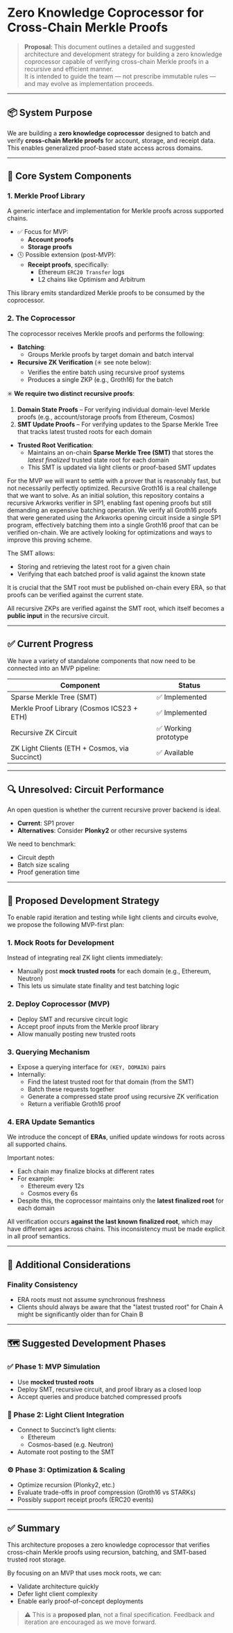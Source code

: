 # Zero Knowledge Coprocessor for Cross-Chain Merkle Proofs

> **Proposal**: This document outlines a detailed and suggested architecture and development strategy for building a zero knowledge coprocessor capable of verifying cross-chain Merkle proofs in a recursive and efficient manner.  
> It is intended to guide the team — not prescribe immutable rules — and may evolve as implementation proceeds.

---

## 📦 System Purpose

We are building a **zero knowledge coprocessor** designed to batch and verify **cross-chain Merkle proofs** for account, storage, and receipt data. This enables generalized proof-based state access across domains.

---

## 🧱 Core System Components

### 1. Merkle Proof Library

A generic interface and implementation for Merkle proofs across supported chains.

- ✅ Focus for MVP:
  - **Account proofs**
  - **Storage proofs**
- 🕓 Possible extension (post-MVP):
  - **Receipt proofs**, specifically:
    - Ethereum `ERC20 Transfer` logs
    - L2 chains like Optimism and Arbitrum

This library emits standardized Merkle proofs to be consumed by the coprocessor.

### 2. The Coprocessor

The coprocessor receives Merkle proofs and performs the following:

- **Batching**:
  - Groups Merkle proofs by target domain and batch interval
- **Recursive ZK Verification** (✳️ see note below):
  - Verifies the entire batch using recursive proof systems
  - Produces a single ZKP (e.g., Groth16) for the batch

✳️ **We require two distinct recursive proofs**:
  1. **Domain State Proofs** – For verifying individual domain-level Merkle proofs (e.g., account/storage proofs from Ethereum, Cosmos)
  2. **SMT Update Proofs** – For verifying updates to the Sparse Merkle Tree that tracks latest trusted roots for each domain

- **Trusted Root Verification**:
  - Maintains an on-chain **Sparse Merkle Tree (SMT)** that stores the *latest finalized* trusted state root for each domain
  - This SMT is updated via light clients or proof-based SMT updates

For the MVP we will want to settle with a prover that is reasonably fast, but not necessarily perfectly optimized.
Recursive Groth16 is a real challenge that we want to solve. As an initial solution, this repository contains
a recursive Arkworks verifier in SP1, enabling fast opening proofs but still demanding an expensive batching
operation. We verify all Groth16 proofs that were generated using the Arkworks opening circuit inside a single 
SP1 program, effectively batching them into a single Groth16 proof that can be verified on-chain.
We are actively looking for optimizations and ways to improve this proving scheme.

The SMT allows:
- Storing and retrieving the latest root for a given chain
- Verifying that each batched proof is valid against the known state

It is crucial that the SMT root must be published on-chain every ERA, so that proofs can be verified
against the current state.

All recursive ZKPs are verified against the SMT root, which itself becomes a **public input** in the recursive circuit.

---

## ✅ Current Progress

We have a variety of standalone components that now need to be connected into an MVP pipeline:

| Component                                     | Status              |
|----------------------------------------------|---------------------|
| Sparse Merkle Tree (SMT)                     | ✅ Implemented      |
| Merkle Proof Library (Cosmos ICS23 + ETH)    | ✅ Implemented      |
| Recursive ZK Circuit                         | ✅ Working prototype|
| ZK Light Clients (ETH + Cosmos, via Succinct)| ✅ Available        |

---

## 🔍 Unresolved: Circuit Performance

An open question is whether the current recursive prover backend is ideal.

- **Current**: SP1 prover
- **Alternatives**: Consider **Plonky2** or other recursive systems

We need to benchmark:
- Circuit depth
- Batch size scaling
- Proof generation time

---

## 🔄 Proposed Development Strategy

To enable rapid iteration and testing while light clients and circuits evolve, we propose the following MVP-first plan:

### **1. Mock Roots for Development**
Instead of integrating real ZK light clients immediately:

- Manually post **mock trusted roots** for each domain (e.g., Ethereum, Neutron)
- This lets us simulate state finality and test batching logic

### **2. Deploy Coprocessor (MVP)**
- Deploy SMT and recursive circuit logic
- Accept proof inputs from the Merkle proof library
- Allow manually posting new trusted roots

### **3. Querying Mechanism**
- Expose a querying interface for `(KEY, DOMAIN)` pairs
- Internally:
  - Find the latest trusted root for that domain (from the SMT)
  - Batch these requests together
  - Generate a compressed state proof using recursive ZK verification
  - Return a verifiable Groth16 proof

### **4. ERA Update Semantics**

We introduce the concept of **ERAs**, unified update windows for roots across all supported chains.

Important notes:
- Each chain may finalize blocks at different rates
- For example:
  - Ethereum every 12s
  - Cosmos every 6s
- Despite this, the coprocessor maintains only the **latest finalized root** for each domain

All verification occurs **against the last known finalized root**, which may have different ages across chains. This inconsistency must be made explicit in all proof semantics.

---

## 🧪 Additional Considerations

### Finality Consistency

- ERA roots must not assume synchronous freshness
- Clients should always be aware that the "latest trusted root" for Chain A might be significantly older than for Chain B

---

## 🗺 Suggested Development Phases

### ✅ Phase 1: MVP Simulation

- Use **mocked trusted roots**
- Deploy SMT, recursive circuit, and proof library as a closed loop
- Accept queries and produce batched compressed proofs

### 🔗 Phase 2: Light Client Integration

- Connect to Succinct’s light clients:
  - Ethereum
  - Cosmos-based (e.g. Neutron)
- Automate root posting to the SMT

### ⚙️ Phase 3: Optimization & Scaling

- Optimize recursion (Plonky2, etc.)
- Evaluate trade-offs in proof compression (Groth16 vs STARKs)
- Possibly support receipt proofs (ERC20 events)

---

## ✅ Summary

This architecture proposes a zero knowledge coprocessor that verifies cross-chain Merkle proofs using recursion, batching, and SMT-based trusted root storage.

By focusing on an MVP that uses mock roots, we can:

- Validate architecture quickly
- Defer light client complexity
- Enable early proof-of-concept deployments

> ⚠️ This is a **proposed plan**, not a final specification. Feedback and iteration are encouraged as we move forward.
